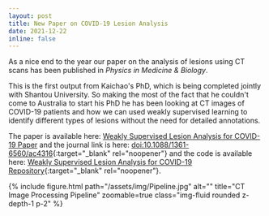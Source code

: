 ```yaml
---
layout: post
title: New Paper on COVID-19 Lesion Analysis
date: 2021-12-22
inline: false
---
```


As a nice end to the year our paper on the analysis of lesions using CT scans has been published in <i>Physics in Medicine & Biology</i>.

This is the first output from Kaichao's PhD, which is being completed jointly with Shantou University. So making the most of the fact that he couldn't come to Australia to start his PhD he has been looking at CT images of COVID-19 patients and how we can used weakly supervised learning to identify different types of lesions without the need for detailed annotations.

The paper is available here: [Weakly Supervised Lesion Analysis for COVID-19 Paper](../../assets/pdf/2021_PMB.pdf) and the journal link is here: [doi:10.1088/1361-6560/ac4316](http://doi.org/10.1088/1361-6560/ac4316){:target="_blank" rel="noopener"} and the code is available here: [Weakly Supervised Lesion Analysis for COVID-19 Repository](https://github.com/xiaohajiayouo/Weakly-supervisied-lesion-analysis-for-COVID-19){:target="_blank" rel="noopener"}.

<div class="row justify-content-center">
  <div class="col-sm-9 mt-3 mt-md-0">
    {% include figure.html path="/assets/img/Pipeline.jpg" alt="" title="CT Image Processing Pipeline" zoomable=true class="img-fluid rounded z-depth-1 p-2" %}
  </div>
</div>
